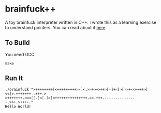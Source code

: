 # brainfuck++

A toy brainfuck interpreter written in C++. I wrote this as a learning exercise
to understand pointers. You can read about it [here][blog-post].

## To Build

You need GCC.

    make

## Run It

```
./brainfuck ">++++++++[<+++++++++>-]<.>>+>+>++>[-]+<[>[->+<<++++>]<<]>.+++++++..+++.>
>+++++++.<<<[[-]<[-]>]<+++++++++++++++.>>.+++.------.--------.>>+.>++++."
Hello World!
```

[blog-post]: http://zacstewart.com/2013/09/15/learning-cpp-a-brainfuck-interpreter.html
